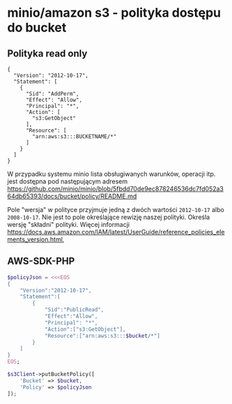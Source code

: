 # minio/amazon s3 - polityka dostępu do bucket

## Polityka read only

```
{
  "Version": "2012-10-17",
  "Statement": [
    {
      "Sid": "AddPerm",
      "Effect": "Allow",
      "Principal": "*",
      "Action": [
        "s3:GetObject"
      ],
      "Resource": [
        "arn:aws:s3:::BUCKETNAME/*"
      ]
    }
  ]
}
```

W przypadku systemu minio lista obsługiwanych warunków, operacji itp. jest dostępna pod następującym adresem https://github.com/minio/minio/blob/5fbdd70de9ec878246536dc7fd052a364db65393/docs/bucket/policy/README.md

Pole "wersja" w polityce przyjmuje jedną z dwóch wartości `2012-10-17` albo `2008-10-17`. Nie jest to pole określające rewizję naszej polityki. Określa wersję "składni" polityki. Więcej informacji https://docs.aws.amazon.com/IAM/latest/UserGuide/reference_policies_elements_version.html,

## AWS-SDK-PHP

``` php
$policyJson = <<<EOS
{
    "Version":"2012-10-17",
    "Statement":[
        {
            "Sid":"PublicRead",
            "Effect":"Allow",
            "Principal": "*",
            "Action":["s3:GetObject"],
            "Resource":["arn:aws:s3:::$bucket/*"]
        }
    ]
}
EOS;

$s3Client->putBucketPolicy([
    'Bucket' => $bucket,
    'Policy' => $policyJson
]);
```
